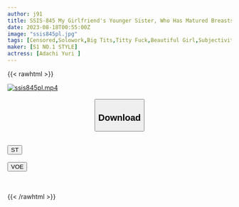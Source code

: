 ```yaml
---
author: j91
title: SSIS-845 My Girlfriend's Younger Sister, Who Has Matured Breasts, Is So Curious About 'SEX' That She Learned At School And Innocently Makes Me Horny! Yuuri Adachi
date: 2023-08-18T00:55:00Z
image: "ssis845pl.jpg"
tags: [Censored,Solowork,Big Tits,Titty Fuck,Beautiful Girl,Subjectivity,Cuckold	 ]
maker: [S1 NO.1 STYLE]
actress: [Adachi Yuri ]
---
```



{{< rawhtml >}}

<div class="video" data-videoid="8OwLB7xDrlU6Ma">
    <a href="javascript:;">
        <img src="https://my.j91.asia/posts/ssis845pl/ssis845pl.jpg" width="WIDTH" height="HEIGHT" alt="ssis845pl.mp4" loading="lazy">
    </a>
</div>

<script type="text/javascript" src="https://j91.asia/asset/on-demand-st.js"></script>

<br>
  <link rel="stylesheet" href="https://j91.asia/asset/bs5.css">
  
  <center>
  <button class="btn btn-primary" type="button" data-bs-toggle="collapse" data-bs-target=".multi-collapse" aria-expanded="false" aria-controls="multiCollapseExample1 multiCollapseExample2"><h2>Download</h2></button></center>
</p>
<div class="row">
  <div class="col">
    <div class="collapse multi-collapse" id="multiCollapseExample1">
      <div class="card card-body">
	      	      <br>
<div class="buttons">  
<a href="https://streamtape.to/v/8OwLB7xDrlU6Ma"><button class="btn-hover color-3"><i class="fa fa-download"></i> ST</button></a></div>
    </div>
  </div>
</div>
  <div class="col">
    <div class="collapse multi-collapse" id="multiCollapseExample2">
      <div class="card card-body">
	      <br>
<div class="buttons">
    <a href="https://voe.sx/wrxwlx3z9xfu"><button class="btn-hover color-9"><i class="fa fa-download"></i> VOE</button></a></div>
<br><br>
      </div>
    </div>
  </div>
</div>

{{< /rawhtml >}}